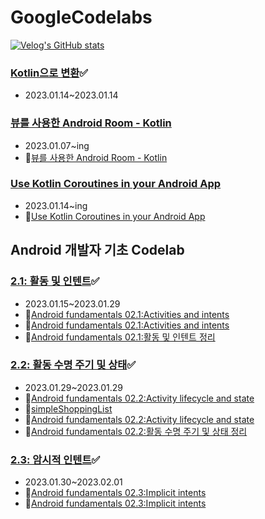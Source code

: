 # GoogleCodelabs

[![Velog's GitHub stats](https://velog-readme-stats.vercel.app/api?name=sunjoo9912&tag=GoogleCodelabs)](https://github.com/eungyeole/velog-readme-stats)


### [Kotlin으로 변환](https://codelabs.developers.google.com/codelabs/java-to-kotlin?hl=ko#0)✅
- 2023.01.14~2023.01.14

### [뷰를 사용한 Android Room - Kotlin](https://developer.android.com/codelabs/android-room-with-a-view-kotlin#3) 

- 2023.01.07~ing
- 📝[뷰를 사용한 Android Room - Kotlin](https://velog.io/@sunjoo9912/%EB%B7%B0%EB%A5%BC-%EC%82%AC%EC%9A%A9%ED%95%9C-Android-Room-Kotlin)

### [Use Kotlin Coroutines in your Android App](https://developer.android.com/codelabs/kotlin-coroutines?hl=ko#0) 

-  2023.01.14~ing
- 📝[Use Kotlin Coroutines in your Android App](https://velog.io/@sunjoo9912/Use-Kotlin-Coroutines-in-your-Android-App)
  
## Android 개발자 기초 Codelab

### [2.1: 활동 및 인텐트](https://developer.android.com/codelabs/android-training-create-an-activity?index=..%2F..%2Fandroid-training&hl=ko#0)✅

- 2023.01.15~2023.01.29
- 📂[Android fundamentals 02.1:Activities and intents](https://github.com/sunjoolee-googlecodelabs/Android-fundamentals-02.1-Activities-and-intents)
- 📝[Android fundamentals 02.1:Activities and intents](https://velog.io/@sunjoo9912/Android-fundamentals-02.1Activities-and-intents)
- 📝[Android fundamentals 02.1:활동 및 인텐트 정리](https://velog.io/@sunjoo9912/Android-fundamentals-02.1-%EC%A0%95%EB%A6%AC)

### [2.2: 활동 수명 주기 및 상태](https://developer.android.com/codelabs/android-training-activity-lifecycle-and-state?index=..%2F..%2Fandroid-training#0)✅

- 2023.01.29~2023.01.29
- 📂[Android fundamentals 02.2:Activity lifecycle and state](https://github.com/sunjoolee-googlecodelabs/Android-fundamentals-02.2-Activity-lifecycle-and-state)
- 📂[simpleShoppingList](https://github.com/sunjoolee-googlecodelabs/simpleShoppingList)
- 📝[Android fundamentals 02.2:Activity lifecycle and state](https://velog.io/@sunjoo9912/Android-fundamentals-02.2Activity-lifecycle-and-state-mpfjpmvh)
- 📝[Android fundamentals 02.2:활동 수명 주기 및 상태 정리](https://velog.io/@sunjoo9912/Android-fundamentals-02.2%ED%99%9C%EB%8F%99-%EC%88%98%EB%AA%85-%EC%A3%BC%EA%B8%B0-%EB%B0%8F-%EC%83%81%ED%83%9C-%EC%A0%95%EB%A6%AC)

### [2.3: 암시적 인텐트](https://developer.android.com/codelabs/android-training-activity-with-implicit-intent?index=..%2F..%2Fandroid-training#3)✅

- 2023.01.30~2023.02.01
- 📂[Android fundamentals 02.3:Implicit intents](https://github.com/sunjoolee-googlecodelabs/Android-fundamentals-02.3-Implicit-intents)
- 📝[Android fundamentals 02.3:Implicit intents](https://velog.io/@sunjoo9912/Android-fundamentals-02.3Implicit-intents)


 
 

